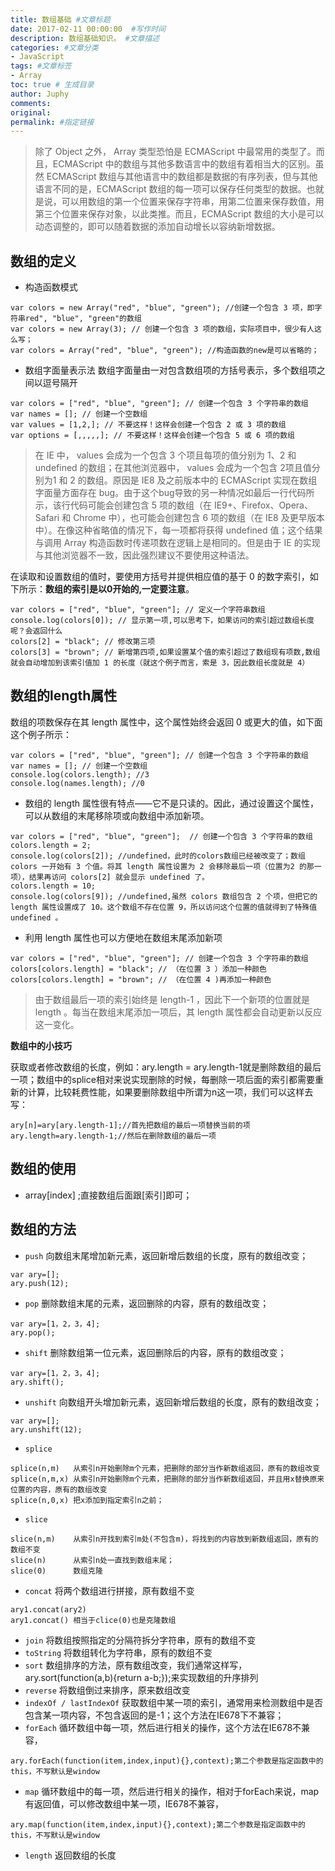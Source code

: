 ```yaml
---
title: 数组基础 #文章标题
date: 2017-02-11 00:00:00  #写作时间
description: 数组基础知识。 #文章描述
categories: #文章分类
- JavaScript
tags: #文章标签
- Array
toc: true # 生成目录
author: Juphy
comments:
original:
permalink: #指定链接
---
```


> 除了 Object 之外， Array 类型恐怕是 ECMAScript 中最常用的类型了。而且，ECMAScript 中的数组与其他多数语言中的数组有着相当大的区别。虽然 ECMAScript 数组与其他语言中的数组都是数据的有序列表，但与其他语言不同的是，ECMAScript 数组的每一项可以保存任何类型的数据。也就是说，可以用数组的第一个位置来保存字符串，用第二位置来保存数值，用第三个位置来保存对象，以此类推。而且，ECMAScript 数组的大小是可以动态调整的，即可以随着数据的添加自动增长以容纳新增数据。

## 数组的定义

- 构造函数模式
```
var colors = new Array("red", "blue", "green"); //创建一个包含 3 项，即字符串red", "blue", "green"的数组
var colors = new Array(3); // 创建一个包含 3 项的数组，实际项目中，很少有人这么写；
var colors = Array("red", "blue", "green"); //构造函数的new是可以省略的；
```
- 数组字面量表示法
数组字面量由一对包含数组项的方括号表示，多个数组项之间以逗号隔开
```
var colors = ["red", "blue", "green"]; // 创建一个包含 3 个字符串的数组
var names = []; // 创建一个空数组
var values = [1,2,]; // 不要这样！这样会创建一个包含 2 或 3 项的数组
var options = [,,,,,]; // 不要这样！这样会创建一个包含 5 或 6 项的数组
```

> 在 IE 中， values 会成为一个包含 3 个项且每项的值分别为 1、2 和 undefined 的数组；在其他浏览器中， values 会成为一个包含 2项且值分别为1 和 2 的数组。原因是 IE8 及之前版本中的 ECMAScript 实现在数组字面量方面存在 bug。由于这个bug导致的另一种情况如最后一行代码所示，该行代码可能会创建包含 5 项的数组（在 IE9+、Firefox、Opera、Safari 和 Chrome 中），也可能会创建包含 6 项的数组（在 IE8 及更早版本中）。在像这种省略值的情况下，每一项都将获得 undefined 值；这个结果与调用 Array 构造函数时传递项数在逻辑上是相同的。但是由于 IE 的实现与其他浏览器不一致，因此强烈建议不要使用这种语法。

在读取和设置数组的值时，要使用方括号并提供相应值的基于 0 的数字索引，如下所示：**数组的索引是以0开始的,一定要注意**。
```
var colors = ["red", "blue", "green"]; // 定义一个字符串数组
console.log(colors[0]); // 显示第一项,可以思考下，如果访问的索引超过数组长度呢？会返回什么
colors[2] = "black"; // 修改第三项
colors[3] = "brown"; // 新增第四项,如果设置某个值的索引超过了数组现有项数,数组就会自动增加到该索引值加 1 的长度（就这个例子而言，索是 3，因此数组长度就是 4）
```

## 数组的length属性

数组的项数保存在其 length 属性中，这个属性始终会返回 0 或更大的值，如下面这个例子所示：

```
var colors = ["red", "blue", "green"]; // 创建一个包含 3 个字符串的数组
var names = []; // 创建一个空数组
console.log(colors.length); //3
console.log(names.length); //0
```
-  数组的 length 属性很有特点——它不是只读的。因此，通过设置这个属性，可以从数组的末尾移除项或向数组中添加新项。
```
var colors = ["red", "blue", "green"];  // 创建一个包含 3 个字符串的数组
colors.length = 2;
console.log(colors[2]); //undefined，此时的colors数组已经被改变了；数组 colors 一开始有 3 个值。将其 length 属性设置为 2 会移除最后一项（位置为2 的那一项），结果再访问 colors[2] 就会显示 undefined 了。
colors.length = 10;
console.log(colors[9]); //undefined,虽然 colors 数组包含 2 个项，但把它的 length 属性设置成了 10。这个数组不存在位置 9，所以访问这个位置的值就得到了特殊值 undefined 。
```
- 利用 length 属性也可以方便地在数组末尾添加新项
```
var colors = ["red", "blue", "green"]; // 创建一个包含 3 个字符串的数组
colors[colors.length] = "black"; // （在位置 3 ）添加一种颜色
colors[colors.length] = "brown"; // （在位置 4 )再添加一种颜色
```	
> 由于数组最后一项的索引始终是 length-1 ，因此下一个新项的位置就是 length 。每当在数组末尾添加一项后，其 length 属性都会自动更新以反应这一变化。

**数组中的小技巧**

获取或者修改数组的长度，例如：ary.length = ary.length-1就是删除数组的最后一项；数组中的splice相对来说实现删除的时候，每删除一项后面的索引都需要重新的计算，比较耗费性能，如果要删除数组中所谓为n这一项，我们可以这样去写： 
```      
ary[n]=ary[ary.length-1];//首先把数组的最后一项替换当前的项
ary.length=ary.length-1;//然后在删除数组的最后一项
```
## 数组的使用

- array[index] ;直接数组后面跟[索引]即可；

## 数组的方法

- `push` 向数组末尾增加新元素，返回新增后数组的长度，原有的数组改变；
```
var ary=[];
ary.push(12);
```  
- `pop` 删除数组末尾的元素，返回删除的内容，原有的数组改变；
```
var ary=[1，2，3，4];
ary.pop();
```
- `shift` 删除数组第一位元素，返回删除后的内容，原有的数组改变；
```
var ary=[1，2，3，4];
ary.shift();
```
- `unshift` 向数组开头增加新元素，返回新增后数组的长度，原有的数组改变；
```
var ary=[];
ary.unshift(12);
```
- `splice`
```
splice(n,m)   从索引n开始删除m个元素，把删除的部分当作新数组返回，原有的数组改变
splice(n,m,x) 从索引n开始删除m个元素，把删除的部分当作新数组返回，并且用x替换原来位置的内容，原有的数组改变
splice(n,0,x) 把x添加到指定索引n之前；
```    
- `slice`
```
slice(n,m)    从索引n开找到索引m处(不包含m)，将找到的内容放到新数组返回，原有的数组不变
slice(n)      从索引n处一直找到数组末尾；
slice(0)      数组克隆
```  
- `concat`  将两个数组进行拼接，原有数组不变
```
ary1.concat(ary2)
ary1.concat() 相当于clice(0)也是克隆数组
``` 
- `join`  将数组按照指定的分隔符拆分字符串，原有的数组不变
- `toString`  将数组转化为字符串，原有的数组不变
- `sort`  数组排序的方法，原有数组改变，我们通常这样写，ary.sort(function(a,b){return a-b;});来实现数组的升序排列 
- `reverse`  将数组倒过来排序，原来数组改变
- `indexOf / lastIndexOf`  获取数组中某一项的索引，通常用来检测数组中是否包含某一项内容，不包含返回的是-1；这个方法在IE678下不兼容；
- `forEach`  循环数组中每一项，然后进行相关的操作，这个方法在IE678不兼容，
```
ary.forEach(function(item,index,input){},context);第二个参数是指定函数中的this，不写默认是window
```  
- `map`  循环数组中的每一项，然后进行相关的操作，相对于forEach来说，map有返回值，可以修改数组中某一项，IE678不兼容，
```
ary.map(function(item,index,input){},context);第二个参数是指定函数中的this，不写默认是window
```  
- `length`  返回数组的长度